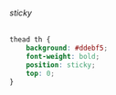 ###### sticky
```css
thead th {
	background: #ddebf5; 
	font-weight: bold; 
	position: sticky;
	top: 0;
}
```
